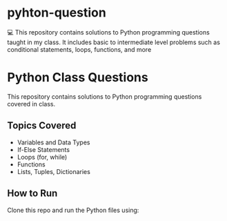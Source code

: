 # pyhton-question
💻 This repository contains solutions to Python programming questions taught in my class. It includes basic to intermediate level problems such as conditional statements, loops, functions, and more
# Python Class Questions

This repository contains solutions to Python programming questions covered in class.

## Topics Covered
- Variables and Data Types
- If-Else Statements
- Loops (for, while)
- Functions
- Lists, Tuples, Dictionaries

## How to Run
Clone this repo and run the Python files using:
